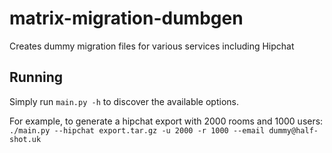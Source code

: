 # matrix-migration-dumbgen

Creates dummy migration files for various services including Hipchat

## Running

Simply run `main.py -h` to discover the available options.

For example, to generate a hipchat export with 2000 rooms and 1000 users: `./main.py --hipchat export.tar.gz -u 2000 -r 1000 --email dummy@half-shot.uk`
